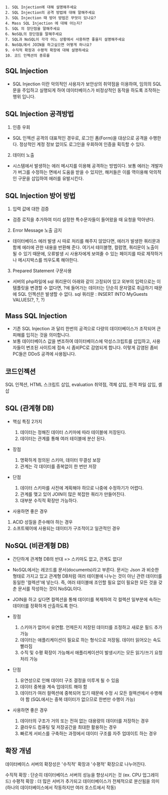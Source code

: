 ```
1. SQL Injection에 대해 설명해주세요
2. SQL Injection의 공격 방법에 대해 말해주세요
3. SQL Injection 때 방어 방법은 무엇이 있나요?
4. Mass SQL Injection 에 대해 아는지?
5. SQL 의 장단점을 말해주세요
6. NoSQL의 장단점을 말해주세요
7. SQL과 NoSQL이 각각 어느 상황에서 사용하면 좋을지 설명해주세요
8. NoSQL에서 JOIN을 하고싶으면 어떻게 하나요?
9. 수직적 확장과 수평적 확장에 대해 설명하세요
10. 코드 인젝션의 종류를 
```

## SQL Injection
- SQL Injection 이란 악의적인 사용자가 보안상의 취약점을 이용하여, 임의의 SQL 문을 주입하고 실행되게 하여 데이터베이스가 비정상적인 동작을 하도록 조작하는 행위 입니다.

## SQL Injection 공격방법
1. 인증 우회
  - SQL 인젝션 공격의 대표적인 경우로, 로그인 폼(Form)을 대상으로 공격을 수행한다. 정상적인 계정 정보 없이도 로그인을 우회하여 인증을 획득할 수 있다.

2. 데이터 노출
  - 시스템에서 발생하는 에러 메시지를 이용해 공격하는 방법이다. 보통 에러는 개발자가 버그를 수정하는 면에서 도움을 받을 수 있지만, 해커들은 이를 역이용해 악의적인 구문을 삽입하여 에러를 유발시킨다.

## SQL Injection 방어 방법
1. 입력 값에 대한 검증
  - 검증 로직을 추가하여 미리 설정한 특수문자들이 들어왔을 때 요청을 막아낸다.

2. Error Message 노출 금지
  - 데이터베이스 에러 발생 시 따로 처리를 해주지 않았다면, 에러가 발생한 쿼리문과 함께 에러에 관한 내용을 반환해 준다. 여기서 테이블명, 컬럼명, 쿼리문이 노출이 될 수 있기 때문에, 오류발생 시 사용자에게 보여줄 수 있는 페이지를 따로 제작하거나 메시지박스를 띄우도록 해야한다.

3. Prepared Statement 구문사용
  - 서버의 php파일에 sql 쿼리문이 아래와 같이 고정되어 있고 외부의 입력으로는 이 템플릿을 변경할 수 없다면, ?에 들어가는 데이터는 단순히 문자열로 취급하기 때문에 SQL 인젝션은 발생할 수 없다.
 sql 쿼리문 : INSERT INTO MyGuests VALUES(?, ?, ?)
 
## Mass SQL Injection
- 기존 SQL Injection 과 달리 한번의 공격으로 다량의 데이터베이스가 조작되어 큰 피해를 입히는 것을 의미합니다. 
- 보통 데이터베이스 값을 변조하여 데이터베이스에 악성스크립트를 삽입하고, 사용자들이 변조된 사이트에 접속 시 좀비PC로 감염되게 합니다. 
  이렇게 감염된 좀비 PC들은 DDoS 공격에 사용됩니다.
  
## 코드인젝션
SQL 인젝션, HTML 스크립트 삽입, evaluation 취약점, 객체 삽입, 원격 파일 삽입, 셸 삽

## SQL (관계형 DB)
- 핵심 특징 2가지
  1. 데이터는 정해진 데이터 스키마에 따라 테이블에 저장된다.
  2. 데이터는 관계를 통해 여러 테이블에 분산 된다.

- 장점
  1. 명확하게 정의된 스키마, 데이터 무결성 보장
  2. 관계는 각 데이터를 중복없이 한 번만 저장
- 단점
  1. 데이터 스키마를 사전에 계획해야 하므로 나중에 수정하기가 어렵다.
  2. 관계를 맺고 있어 JOIN이 많은 복잡한 쿼리가 만들어진다.
  3. 대부분 수직적 확장만 가능하다.

- 사용하면 좋은 경우
 1. ACID 성질을 준수해야 하는 경우
 2. 소프트웨어에 사용되는 데이터가 구조적이고 일관적인 경우
  
## NoSQL (비관계형 DB)
- 간단하게 관계형 DB의 반대 => 스키마도 없고, 관계도 없다!
- NoSQL에서는 레코드를 문서(documents)라고 부른다. 문서는 Json 과 비슷한 형태로 가지고 있고 관계형 DB처럼 여러 테이블에 나누는 것이 아닌
  관련 데이터를 동일한 '컬렉션'에 넣는다. 즉, 여러 테이블에 조인할 필요 없이 필요한 모든 것을 갖춘 문서를 작성하는 것이 NoSQL이다.
- JOIN을 하고 싶다면 컬렉션을 통해 데이터를 복제하여 각 컬렉션 일부분에 속하는 데이터를 정확하게 산출하도록 한다.

- 장점
  1. 스키마가 없어서 유연함. 언제든지 저장된 데이터를 조정하고 새로운 필드 추가 가능
  2. 데이터는 애플리케이션이 필요로 하는 형식으로 저장됨. 데이터 읽어오는 속도 빨라짐
  3. 수직 및 수평 확장이 가능해서 애플리케이션이 발생시키는 모든 읽기/쓰기 요청 처리 가능
- 단점
  1. 유연성으로 인해 데이터 구조 결정을 미루게 될 수 있음
  2. 데이터 중복을 계속 업데이트 해야 함
  3. 데이터가 여러 컬렉션에 중복되어 있기 때문에 수정 시 모든 컬렉션에서 수행해야 함 (SQL에서는 중복 데이터가 없으므로 한번만 수행이 가능)

- 사용하면 좋은 경우
  1. 데이터의 구조가 거의 또는 전혀 없는 대용량의 데이터를 저장하는 경우
  2. 클라우드 컴퓨팅 및 저장공간을 최대한 활용하는 경우
  3. 빠르게 서비스를 구축하는 과정에서 데이터 구조를 자주 업데이트 하는 경우

## 확장 개념
데이터베이스 서버의 확장성은 '수직적' 확장과 '수평적' 확장으로 나누어진다.

수직적 확장 : 단순히 데이터베이스 서버의 성능을 향상시키는 것 (ex. CPU 업그레이드)
수평적 확장 : 더 많은 서버가 추가되고 데이터베이스가 전체적으로 분산됨을 의미 (하나의 데이터베이스에서 작동하지만 여러 호스트에서 작동)
